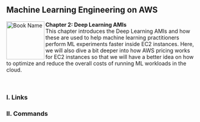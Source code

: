 ## Machine Learning Engineering on AWS

<a href="https://www.packtpub.com/product/machine-learning-engineering-on-aws/9781803247595"><img src="https://static.packt-cdn.com/products/9781803247595/cover/smaller" alt="Book Name" height="100px" align="left"></a>

**Chapter 2: Deep Learning AMIs** <br />
This chapter introduces the Deep Learning AMIs and how these are used to help machine learning practitioners perform ML experiments faster inside EC2 instances. Here, we will also dive a bit deeper into how AWS pricing works for EC2 instances so that we will have a better idea on how to optimize and reduce the overall
costs of running ML workloads in the cloud.

<br />

### I. Links



### II. Commands
